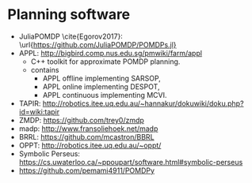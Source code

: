 # Planning software

* JuliaPOMDP \cite{Egorov2017}: \url{https://github.com/JuliaPOMDP/POMDPs.jl}
* APPL: http://bigbird.comp.nus.edu.sg/pmwiki/farm/appl
  * C++ toolkit for approximate POMDP planning.
  * contains
    * APPL offline implementing SARSOP,
    * APPL online implementing DESPOT,
    * APPL continuous implementing MCVI.
* TAPIR: http://robotics.itee.uq.edu.au/~hannakur/dokuwiki/doku.php?id=wiki:tapir
* ZMDP: https://github.com/trey0/zmdp
* madp: http://www.fransoliehoek.net/madp
* BRRL: https://github.com/mcastron/BBRL
* OPPT: http://robotics.itee.uq.edu.au/~oppt/
* Symbolic Perseus: https://cs.uwaterloo.ca/~ppoupart/software.html#symbolic-perseus
* https://github.com/pemami4911/POMDPy
